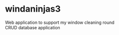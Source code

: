 # windaninjas3
Web application to support my window cleaning round<br>
CRUD database application<br>
